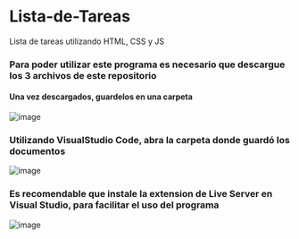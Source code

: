 # Lista-de-Tareas
Lista de tareas utilizando HTML, CSS y JS

### Para poder utilizar este programa es necesario que descargue los 3 archivos de este repositorio

#### Una vez descargados, guardelos en una carpeta 
![image](https://github.com/user-attachments/assets/a3c9f293-82ec-4a60-93c7-e3831816078e)

### Utilizando VisualStudio Code, abra la carpeta donde guardó los documentos
![image](https://github.com/user-attachments/assets/5b0f6d5a-5a46-4e3d-95dc-1a19472bf007)

### Es recomendable que instale la extension de Live Server en Visual Studio, para facilitar el uso del programa
![image](https://github.com/user-attachments/assets/8b7e14c8-cb7e-4a2a-8c3d-58f54ee85c77)
